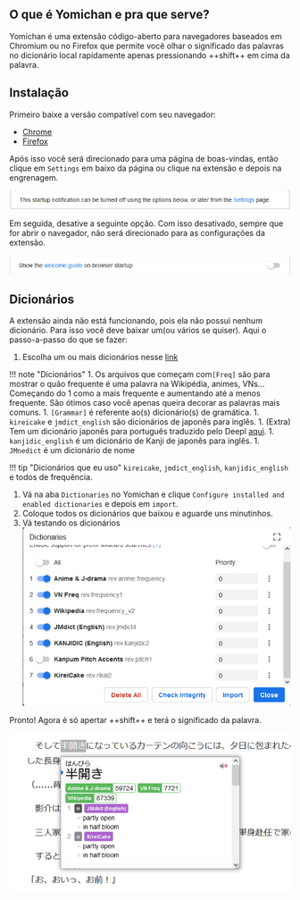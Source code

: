 ## O que é Yomichan e pra que serve?
 
Yomichan é uma extensão código-aberto para navegadores baseados em Chromium ou no Firefox que permite você olhar o significado das palavras no dicionário local rapidamente apenas pressionando ++shift++ em cima da palavra.
 
## Instalação
 
Primeiro baixe a versão compatível com seu navegador:
 
- [Chrome](https://chrome.google.com/webstore/detail/yomichan/ogmnaimimemjmbakcfefmnahgdfhfami)
- [Firefox](https://addons.mozilla.org/en-US/firefox/addon/yomichan/)
 
Após isso você será direcionado para uma página de boas-vindas, então clique em ``Settings`` em baixo da página ou clique na extensão e depois na engrenagem.
 
![yomichan-1](imagens/yomichan-2.png)
 
Em seguida, desative a seguinte opção. Com isso desativado, sempre que for abrir o navegador, não será direcionado para as configurações da extensão.
 
![3](imagens/yomichan-3.png)
 
## Dicionários
 
A extensão ainda não está funcionando, pois ela não possui nenhum dicionário. Para isso você deve baixar um(ou vários se quiser). Aqui o passo-a-passo do que se fazer:
 
1. Escolha um ou mais dicionários nesse [link](https://drive.google.com/drive/folders/1waPgFWM38hHop9Y6cNPhMeWd4fNS2mKv?usp=sharing)
 
!!! note "Dicionários"
    1. Os arquivos que começam com``[Freq]`` são para mostrar o quão frequente é uma palavra na Wikipédia, animes, VNs... Começando do 1 como a mais frequente e aumentando até a   menos frequente. São ótimos caso você apenas queira decorar as palavras mais comuns.
    1. ``[Grammar]`` é referente ao(s) dicionário(s) de gramática.
    1. ``kireicake`` e ``jmdict_english`` são dicionários de japonês para inglês.
    1. (Extra) Tem um dicionário japonês para português traduzido pelo Deepl [aqui](https://github.com/eyeS-Code/jmdict_portuguese).
    1. ``kanjidic_english`` é um dicionário de Kanji de japonês para inglês.
    1. ``JMnedict`` é um dicionário de nome
 
 
!!! tip "Dicionários que eu uso"
    ``kireicake``, ``jmdict_english``, ``kanjidic_english`` e todos de frequência.
 
 
1. Vá na aba ``Dictionaries`` no Yomichan e clique ``Configure installed and enabled dictionaries`` e depois em ```import```.
1. Coloque todos os dicionários que baixou e aguarde uns minutinhos.
1. Vá testando os dicionários ![dic](imagens/dic.png)
 
Pronto! Agora é só apertar ++shift++ e terá o significado da palavra.
 
![4](imagens/yomichan-4.png)
 
 
 

